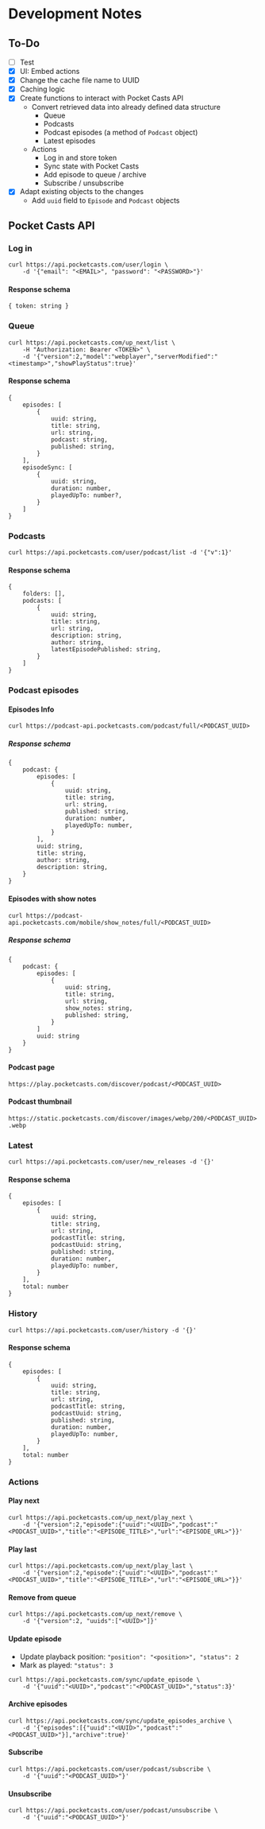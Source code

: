 # Development Notes

## To-Do

- [ ] Test
- [x] UI: Embed actions
- [x] Change the cache file name to UUID
- [x] Caching logic
- [x] Create functions to interact with Pocket Casts API
    - Convert retrieved data into already defined data structure
        - Queue
        - Podcasts
        - Podcast episodes (a method of `Podcast` object)
        - Latest episodes
    - Actions
        - Log in and store token
        - Sync state with Pocket Casts
        - Add episode to queue / archive
        - Subscribe / unsubscribe
- [x] Adapt existing objects to the changes
    - Add `uuid` field to `Episode` and `Podcast` objects

## Pocket Casts API

### Log in

```shell
curl https://api.pocketcasts.com/user/login \
    -d '{"email": "<EMAIL>", "password": "<PASSWORD>"}'
```

#### Response schema

```shell
{ token: string }
```

### Queue

```shell
curl https://api.pocketcasts.com/up_next/list \
    -H "Authorization: Bearer <TOKEN>" \
    -d '{"version":2,"model":"webplayer","serverModified":"<timestamp>","showPlayStatus":true}'
```

#### Response schema

```
{
    episodes: [
        {
            uuid: string,
            title: string,
            url: string,
            podcast: string,
            published: string,
        }
    ],
    episodeSync: [
        {
            uuid: string,
            duration: number,
            playedUpTo: number?,
        }
    ]
}
```

### Podcasts

```shell
curl https://api.pocketcasts.com/user/podcast/list -d '{"v":1}'
```

#### Response schema

```
{
    folders: [],
    podcasts: [
        {
            uuid: string,
            title: string,
            url: string,
            description: string,
            author: string,
            latestEpisodePublished: string,
        }
    ]
}
```

### Podcast episodes

#### Episodes Info

```shell
curl https://podcast-api.pocketcasts.com/podcast/full/<PODCAST_UUID>
```

##### Response schema

```
{
    podcast: {
        episodes: [
            {
                uuid: string,
                title: string,
                url: string,
                published: string,
                duration: number,
                playedUpTo: number,
            }
        ],
        uuid: string,
        title: string,
        author: string,
        description: string,
    }
}
```
#### Episodes with show notes

```shell
curl https://podcast-api.pocketcasts.com/mobile/show_notes/full/<PODCAST_UUID>
```

##### Response schema

```
{
    podcast: {
        episodes: [
            {
                uuid: string,
                title: string,
                url: string,
                show_notes: string,
                published: string,
            }
        ]
        uuid: string
    }
}
```

#### Podcast page

`https://play.pocketcasts.com/discover/podcast/<PODCAST_UUID>`

#### Podcast thumbnail

`https://static.pocketcasts.com/discover/images/webp/200/<PODCAST_UUID>.webp`

### Latest

```shell
curl https://api.pocketcasts.com/user/new_releases -d '{}'
```

#### Response schema

```
{
    episodes: [
        {
            uuid: string,
            title: string,
            url: string,
            podcastTitle: string,
            podcastUuid: string,
            published: string,
            duration: number,
            playedUpTo: number,
        }
    ],
    total: number
}
```

### History

```shell
curl https://api.pocketcasts.com/user/history -d '{}'
```

#### Response schema

```
{
    episodes: [
        {
            uuid: string,
            title: string,
            url: string,
            podcastTitle: string,
            podcastUuid: string,
            published: string,
            duration: number,
            playedUpTo: number,
        }
    ],
    total: number
}
```

### Actions

#### Play next

```shell
curl https://api.pocketcasts.com/up_next/play_next \
    -d '{"version":2,"episode":{"uuid":"<UUID>","podcast":"<PODCAST_UUID>","title":"<EPISODE_TITLE>","url":"<EPISODE_URL>"}}'
```

#### Play last

```shell
curl https://api.pocketcasts.com/up_next/play_last \
    -d '{"version":2,"episode":{"uuid":"<UUID>","podcast":"<PODCAST_UUID>","title":"<EPISODE_TITLE>","url":"<EPISODE_URL>"}}'
```

#### Remove from queue

```shell
curl https://api.pocketcasts.com/up_next/remove \
    -d '{"version":2, "uuids":["<UUID>"]}'
```

#### Update episode

- Update playback position: `"position": "<position>", "status": 2`
- Mark as played: `"status": 3`

```shell
curl https://api.pocketcasts.com/sync/update_episode \
    -d '{"uuid":"<UUID>","podcast":"<PODCAST_UUID>","status":3}'
```

#### Archive episodes

```shell
curl https://api.pocketcasts.com/sync/update_episodes_archive \
    -d '{"episodes":[{"uuid":"<UUID>","podcast":"<PODCAST_UUID>"}],"archive":true}'
```

#### Subscribe

```shell
curl https://api.pocketcasts.com/user/podcast/subscribe \
    -d '{"uuid":"<PODCAST_UUID>"}'
```

#### Unsubscribe

```shell
curl https://api.pocketcasts.com/user/podcast/unsubscribe \
    -d '{"uuid":"<PODCAST_UUID>"}'
```

